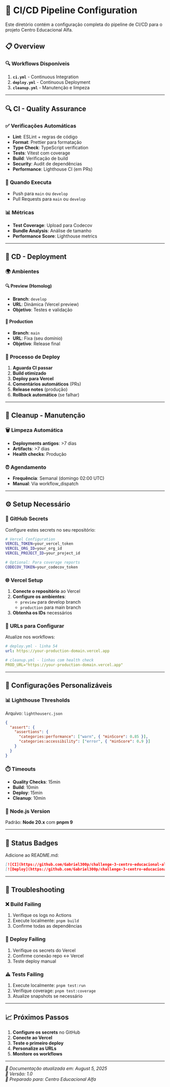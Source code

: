 # 🚀 CI/CD Pipeline Configuration

Este diretório contém a configuração completa do pipeline de CI/CD para o projeto Centro Educacional Alfa.

## 📋 Overview

### 🔍 Workflows Disponíveis

1. **`ci.yml`** - Continuous Integration
2. **`deploy.yml`** - Continuous Deployment
3. **`cleanup.yml`** - Manutenção e limpeza

---

## 🔍 **CI - Quality Assurance**

### ✅ **Verificações Automáticas**

- **Lint**: ESLint + regras de código
- **Format**: Prettier para formatação
- **Type Check**: TypeScript verification
- **Tests**: Vitest com coverage
- **Build**: Verificação de build
- **Security**: Audit de dependências
- **Performance**: Lighthouse CI (em PRs)

### 🎯 **Quando Executa**

- Push para `main` ou `develop`
- Pull Requests para `main` ou `develop`

### 📊 **Métricas**

- **Test Coverage**: Upload para Codecov
- **Bundle Analysis**: Análise de tamanho
- **Performance Score**: Lighthouse metrics

---

## 🚀 **CD - Deployment**

### 🌍 **Ambientes**

#### 🔍 **Preview (Homolog)**

- **Branch**: `develop`
- **URL**: Dinâmica (Vercel preview)
- **Objetivo**: Testes e validação

#### 🌟 **Production**

- **Branch**: `main`
- **URL**: Fixa (seu domínio)
- **Objetivo**: Release final

### 🔄 **Processo de Deploy**

1. **Aguarda CI passar**
2. **Build otimizado**
3. **Deploy para Vercel**
4. **Comentários automáticos** (PRs)
5. **Release notes** (produção)
6. **Rollback automático** (se falhar)

---

## 🧹 **Cleanup - Manutenção**

### 🗑️ **Limpeza Automática**

- **Deployments antigos**: >7 dias
- **Artifacts**: >7 dias
- **Health checks**: Produção

### ⏰ **Agendamento**

- **Frequência**: Semanal (domingo 02:00 UTC)
- **Manual**: Via workflow_dispatch

---

## ⚙️ **Setup Necessário**

### 🔐 **GitHub Secrets**

Configure estes secrets no seu repositório:

```bash
# Vercel Configuration
VERCEL_TOKEN=your_vercel_token
VERCEL_ORG_ID=your_org_id
VERCEL_PROJECT_ID=your_project_id

# Optional: Para coverage reports
CODECOV_TOKEN=your_codecov_token
```

### 🌐 **Vercel Setup**

1. **Conecte o repositório** ao Vercel
2. **Configure os ambientes**:
   - `preview` para develop branch
   - `production` para main branch
3. **Obtenha os IDs** necessários

### 📝 **URLs para Configurar**

Atualize nos workflows:

```yaml
# deploy.yml - linha 54
url: https://your-production-domain.vercel.app

# cleanup.yml - linhas com health check
PROD_URL="https://your-production-domain.vercel.app"
```

---

## 🔧 **Configurações Personalizáveis**

### 📊 **Lighthouse Thresholds**

Arquivo: `lighthouserc.json`

```json
{
  "assert": {
    "assertions": {
      "categories:performance": ["warn", { "minScore": 0.85 }],
      "categories:accessibility": ["error", { "minScore": 0.9 }]
    }
  }
}
```

### ⏱️ **Timeouts**

- **Quality Checks**: 15min
- **Build**: 10min
- **Deploy**: 15min
- **Cleanup**: 10min

### 🎯 **Node.js Version**

Padrão: **Node 20.x** com **pnpm 9**

---

## 🚦 **Status Badges**

Adicione ao README.md:

```markdown
[![CI](https://github.com/Gabriel300p/challenge-3-centro-educacional-alfa/workflows/🔍%20CI%20-%20Quality%20Assurance/badge.svg)](https://github.com/Gabriel300p/challenge-3-centro-educacional-alfa/actions)
[![Deploy](https://github.com/Gabriel300p/challenge-3-centro-educacional-alfa/workflows/🚀%20CD%20-%20Deploy/badge.svg)](https://github.com/Gabriel300p/challenge-3-centro-educacional-alfa/actions)
```

---

## 🐛 **Troubleshooting**

### ❌ **Build Failing**

1. Verifique os logs no Actions
2. Execute localmente: `pnpm build`
3. Confirme todas as dependências

### 🚫 **Deploy Failing**

1. Verifique os secrets do Vercel
2. Confirme conexão repo ↔ Vercel
3. Teste deploy manual

### ⚠️ **Tests Failing**

1. Execute localmente: `pnpm test:run`
2. Verifique coverage: `pnpm test:coverage`
3. Atualize snapshots se necessário

---

## 📈 **Próximos Passos**

1. **Configure os secrets** no GitHub
2. **Conecte ao Vercel**
3. **Teste o primeiro deploy**
4. **Personalize as URLs**
5. **Monitore os workflows**

---

_📝 Documentação atualizada em: August 5, 2025_  
_🔄 Versão: 1.0_  
_👤 Preparado para: Centro Educacional Alfa_
